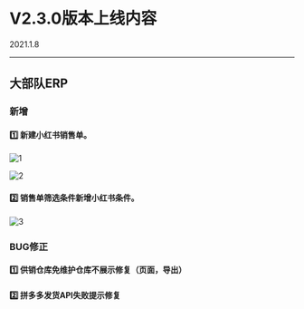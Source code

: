 # V2.3.0版本上线内容

2021.1.8

------

## 大部队ERP

### 新增

#### 1️⃣  新建小红书销售单。

![1](https://luim-public.oss-cn-zhangjiakou.aliyuncs.com/release_docs/v2.3.0/1.png)

![2](https://luim-public.oss-cn-zhangjiakou.aliyuncs.com/release_docs/v2.3.0/2.png)

#### 2️⃣  销售单筛选条件新增小红书条件。

![3](https://luim-public.oss-cn-zhangjiakou.aliyuncs.com/release_docs/v2.3.0/3.png)









### BUG修正

#### 1️⃣  供销仓库免维护仓库不展示修复（页面，导出）

#### 2️⃣  拼多多发货API失败提示修复



